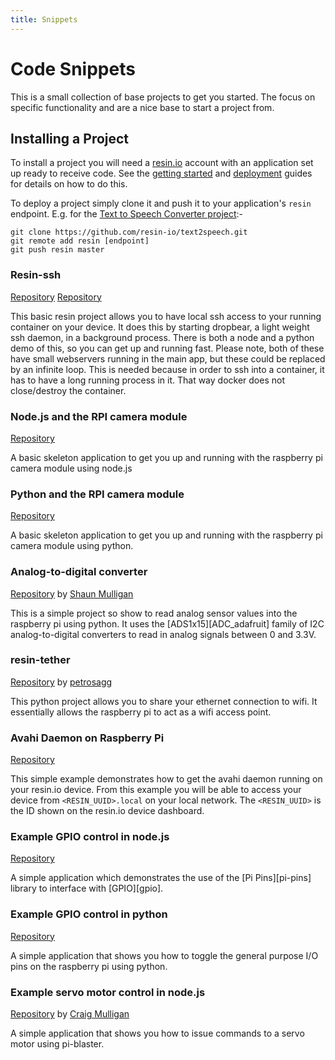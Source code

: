 ```yaml
---
title: Snippets
---
```


# Code Snippets

This is a small collection of base projects to get you started. The focus on specific functionality and are a nice base to start a project from.

## Installing a Project

To install a project you will need a [resin.io][resin] account with an
application set up ready to receive code. See the
[getting started][getting-started] and [deployment][deploy] guides for details
on how to do this.

To deploy a project simply clone it and push it to your application's `resin`
endpoint. E.g. for the [Text to Speech Converter project][text2speech]:-

```
git clone https://github.com/resin-io/text2speech.git
git remote add resin [endpoint]
git push resin master
```


### Resin-ssh

[Repository][resin-ssh]
[Repository][resin-ssh-node]

This basic resin project allows you to have local ssh access to your running container on your device. It does this by starting dropbear, a light weight ssh daemon, in a background process. There is both a node and a python demo of this, so you can get up and running fast. Please note, both of these have small webservers running in the main app, but these could be replaced by an infinite loop. This is needed because in order to ssh into a container, it has to have a long running process in it. That way docker does not close/destroy the container.

### Node.js and the RPI camera module
[Repository][picamera-node]

A basic skeleton application to get you up and running with the raspberry pi camera module using node.js

### Python and the RPI camera module
[Repository][picamera-py]

A basic skeleton application to get you up and running with the raspberry pi camera module using python.

### Analog-to-digital converter

[Repository][ADC_py] by [Shaun Mulligan][shaun-mulligan]

This is a simple project so show to read analog sensor values into the raspberry pi using python. It uses the [ADS1x15][ADC_adafruit] family of I2C analog-to-digital converters to read in analog signals between 0 and 3.3V.

### resin-tether

[Repository][resin-tether] by [petrosagg][petrosagg]

This python project allows you to share your ethernet connection to wifi. It essentially allows the raspberry pi to act as a wifi access point.

### Avahi Daemon on Raspberry Pi

[Repository][avahi-example]

This simple example demonstrates how to get the avahi daemon running on your resin.io device. From this example you will be able to access your device from `<RESIN_UUID>.local` on your local network. The `<RESIN_UUID>` is the ID shown on the resin.io device dashboard.

### Example GPIO control in node.js

[Repository][example-pi-pins]

A simple application which demonstrates the use of the [Pi Pins][pi-pins]
library to interface with [GPIO][gpio].

### Example GPIO control in python

[Repository][py-gpio]

A simple application that shows you how to toggle the general purpose I/O pins on the raspberry pi using python.

### Example servo motor control in node.js

[Repository][servo-motor-node] by [Craig Mulligan][craig-mulligan]

A simple application that shows you how to issue commands to a servo motor using pi-blaster.


<!-- ###Code Snippets Links -->

[py-gpio]:https://github.com/resin-io-projects/resin-rpi-gpio-sample-with-python
[picamera-node]:https://github.com/resin-io-projects/resin-rpi-nodejs-picamera.git
[picamera-py]:https://github.com/resin-io-projects/resin-rpi-python-picamera.git
[ADC_py]:https://github.com/resin-io-projects/resin-rpi-py-ADC.git
[resin-tether]:https://github.com/petrosagg/resin-tether
[example-pi-pins]:https://github.com/resin-io-projects/resin-rpi-nodejs-basic-gpio.git
[avahi-example]:https://github.com/resin-io-projects/avahi-example.git
[resin-ssh]:https://github.com/resin-io-projects/resin-ssh-python.git
[resin-ssh-node]:https://github.com/resin-io-projects/ssh-node
[text2speech]:https://github.com/resin-io/text2speech
[servo-motor-node]:https://github.com/craig-mulligan/resin-servo-node

<!-- ###Team Github name links -->

[shaun-mulligan]:https://github.com/shaunmulligan
[craig-mulligan]:https://github.com/craig-mulligan
[aleksis]:https://github.com/abresas/
[lifeeth]:https://bitbucket.org/lifeeth/
[alex]:https://github.com/alexandrosm
[petrosagg]:https://github.com/petrosagg
[nghiant2710]:https://github.com/nghiant2710

<!-- ###general -->
[deploy]:/deployment/deployment
[getting-started]:/installing/gettingStarted
[resin]:https://resin.io
